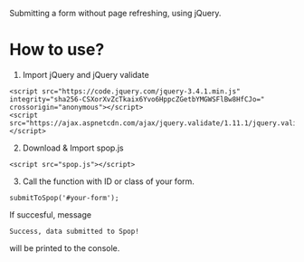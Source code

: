 Submitting a form without page refreshing, using jQuery.

# How to use?

1. Import jQuery and jQuery validate

```
<script src="https://code.jquery.com/jquery-3.4.1.min.js" integrity="sha256-CSXorXvZcTkaix6Yvo6HppcZGetbYMGWSFlBw8HfCJo=" crossorigin="anonymous"></script>
<script src="https://ajax.aspnetcdn.com/ajax/jquery.validate/1.11.1/jquery.validate.min.js"></script>
```
  
  2. Download & Import spop.js 
  ```
  <script src="spop.js"></script>
  ```
  3. Call the function with ID or class of your form.
  ```
  submitToSpop('#your-form');
  ```
  
  If succesful, message 
  ```
  Success, data submitted to Spop!
  ```
  will be printed to the console.

